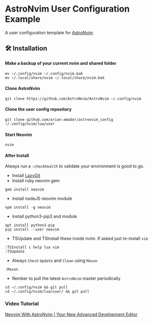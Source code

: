 # AstroNvim User Configuration Example

A user configuration template for [AstroNvim](https://github.com/AstroNvim/AstroNvim)

## 🛠️ Installation

#### Make a backup of your current nvim and shared folder

```shell
mv ~/.config/nvim ~/.config/nvim.bak
mv ~/.local/share/nvim ~/.local/share/nvim.bak
```

#### Clone AstroNvim

```shell
git clone https://github.com/AstroNvim/AstroNvim ~/.config/nvim
```

#### Clone the user config repository

```shell
git clone github.com/arian-amador/astronvim_config ~/.config/nvim/lua/user
```

#### Start Neovim

```shell
nvim
```

#### After Install
Always run a `:checkhealth` to validate your environment is good to go.

- Install [LazyGit](https://github.com/jesseduffield/lazygit)
- Install ruby neovim gem
```
gem install neovim
```
- Install nodeJS neovim module
```
npm install -g neovim
```
- Install python3-pip3 and module
```
apt install python3-pip
pip install --user neovim
```
- TSUpdate and TSInstall these inside nvim. If asked just re-install `vim`
```
:TSInstall c help lua vim
:TSUpdate
```
- Always `Check` `Update` and `Clean` using `Mason`
```
:Mason
```
- Rember to pull the latest `AstroNvim` master periodically
```
cd ~/.config/nvim && git pull
cd ~/.config/nvim/lua/user/ && git pull
```

### Video Tutorial
[Neovim With AstroNvim | Your New Advanced Development Editor](https://www.youtube.com/watch?v=GEHPiZ10gOk)
